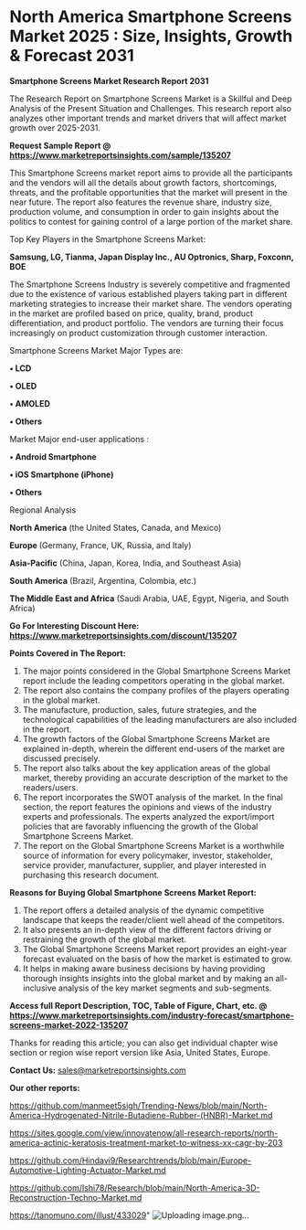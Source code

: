 # North America Smartphone Screens Market 2025 : Size, Insights, Growth & Forecast 2031

<strong>Smartphone Screens Market Research Report 2031</strong>

The Research Report on Smartphone Screens Market is a Skillful and Deep Analysis of the Present Situation and Challenges. This research report also analyzes other important trends and market drivers that will affect market growth over 2025-2031.

<strong>Request Sample Report @ <a href=https://www.marketreportsinsights.com/sample/135207>https://www.marketreportsinsights.com/sample/135207</a></strong>

This Smartphone Screens market report aims to provide all the participants and the vendors will all the details about growth factors, shortcomings, threats, and the profitable opportunities that the market will present in the near future. The report also features the revenue share, industry size, production volume, and consumption in order to gain insights about the politics to contest for gaining control of a large portion of the market share.

Top Key Players in the Smartphone Screens Market:

<strong>Samsung, LG, Tianma, Japan Display Inc., AU Optronics, Sharp, Foxconn, BOE</strong>

The Smartphone Screens Industry is severely competitive and fragmented due to the existence of various established players taking part in different marketing strategies to increase their market share. The vendors operating in the market are profiled based on price, quality, brand, product differentiation, and product portfolio. The vendors are turning their focus increasingly on product customization through customer interaction.

Smartphone Screens Market Major Types are:

<strong>• LCD

• OLED

• AMOLED

• Others</strong>

Market Major end-user applications :

<strong>• Android Smartphone

• iOS Smartphone (iPhone)

• Others</strong>

Regional Analysis

</u><strong><b>North America</b></strong> (the United States, Canada, and Mexico)

<strong><b>Europe </b></strong>(Germany, France, UK, Russia, and Italy)

<strong><b>Asia-Pacific</b></strong> (China, Japan, Korea, India, and Southeast Asia)

<strong><b>South America</b></strong> (Brazil, Argentina, Colombia, etc.)

<strong><b>The Middle East and Africa</b></strong> (Saudi Arabia, UAE, Egypt, Nigeria, and South Africa)

<strong>Go For Interesting Discount Here: <a href=https://www.marketreportsinsights.com/discount/135207>https://www.marketreportsinsights.com/discount/135207</a></strong>

<strong>Points Covered in The Report:</strong>
<ol>
  <li>The major points considered in the Global Smartphone Screens Market report include the leading competitors operating in the global market.</li>
  <li>The report also contains the company profiles of the players operating in the global market.</li>
  <li>The manufacture, production, sales, future strategies, and the technological capabilities of the leading manufacturers are also included in the report.</li>
  <li>The growth factors of the Global Smartphone Screens Market are explained in-depth, wherein the different end-users of the market are discussed precisely.</li>
  <li>The report also talks about the key application areas of the global market, thereby providing an accurate description of the market to the readers/users.</li>
  <li>The report incorporates the SWOT analysis of the market. In the final section, the report features the opinions and views of the industry experts and professionals. The experts analyzed the export/import policies that are favorably influencing the growth of the Global Smartphone Screens Market.</li>
  <li>The report on the Global Smartphone Screens Market is a worthwhile source of information for every policymaker, investor, stakeholder, service provider, manufacturer, supplier, and player interested in purchasing this research document.</li>
</ol>
<strong>Reasons for Buying Global Smartphone Screens Market Report:</strong>

<ol>
  <li>The report offers a detailed analysis of the dynamic competitive landscape that keeps the reader/client well ahead of the competitors.</li>
  <li>It also presents an in-depth view of the different factors driving or restraining the growth of the global market.</li>
  <li>The Global Smartphone Screens Market report provides an eight-year forecast evaluated on the basis of how the market is estimated to grow.</li>
  <li>It helps in making aware business decisions by having providing thorough insights insights into the global market and by making an all-inclusive analysis of the key market segments and sub-segments.</li>
</ol>
<strong>Access full Report Description, TOC, Table of Figure, Chart, etc. @ <a href=https://www.marketreportsinsights.com/industry-forecast/smartphone-screens-market-2022-135207>https://www.marketreportsinsights.com/industry-forecast/smartphone-screens-market-2022-135207</a></strong>


Thanks for reading this article; you can also get individual chapter wise section or region wise report version like Asia, United States, Europe.

<strong>Contact Us:</strong>
sales@marketreportsinsights.com

<strong>Our other reports:</strong>

<a href=https://github.com/manmeet5sigh/Trending-News/blob/main/North-America-Hydrogenated-Nitrile-Butadiene-Rubber-(HNBR)-Market.md>https://github.com/manmeet5sigh/Trending-News/blob/main/North-America-Hydrogenated-Nitrile-Butadiene-Rubber-(HNBR)-Market.md</a>

<a href=https://sites.google.com/view/innovatenow/all-research-reports/north-america-actinic-keratosis-treatment-market-to-witness-xx-cagr-by-203>https://sites.google.com/view/innovatenow/all-research-reports/north-america-actinic-keratosis-treatment-market-to-witness-xx-cagr-by-203</a>

<a href=https://github.com/Hindavi9/Researchtrends/blob/main/Europe-Automotive-Lighting-Actuator-Market.md>https://github.com/Hindavi9/Researchtrends/blob/main/Europe-Automotive-Lighting-Actuator-Market.md</a>

<a href=https://github.com/Ishi78/Research/blob/main/North-America-3D-Reconstruction-Techno-Market.md>https://github.com/Ishi78/Research/blob/main/North-America-3D-Reconstruction-Techno-Market.md</a>

<a href=https://tanomuno.com/illust/433029>https://tanomuno.com/illust/433029</a>"
![Uploading image.png…]()

